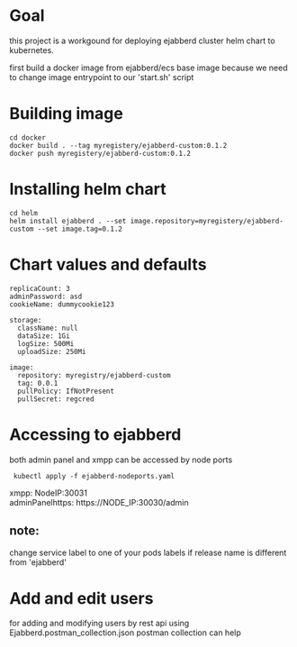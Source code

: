 # Goal
this project is a workgound for deploying ejabberd cluster helm chart to kubernetes.   

first build a docker image from ejabberd/ecs base image
because we need to change image entrypoint to our 'start.sh' script

# Building image
    cd docker
    docker build . --tag myregistery/ejabberd-custom:0.1.2
    docker push myregistery/ejabberd-custom:0.1.2

# Installing helm chart
    cd helm   
    helm install ejabberd . --set image.repository=myregistery/ejabberd-custom --set image.tag=0.1.2

# Chart values and defaults

    replicaCount: 3    
    adminPassword: asd
    cookieName: dummycookie123
    
    storage:
      className: null
      dataSize: 1Gi
      logSize: 500Mi
      uploadSize: 250Mi
    
    image:
      repository: myregistry/ejabberd-custom
      tag: 0.0.1
      pullPolicy: IfNotPresent
      pullSecret: regcred
    

# Accessing to ejabberd
both admin panel and xmpp can be accessed by node ports 

     kubectl apply -f ejabberd-nodeports.yaml     

   xmpp: NodeIP:30031  
   adminPanelhttps:  https://NODE_IP:30030/admin

 ## note:
 change service label to one of your pods labels if release name is 
 different from 'ejabberd' 

# Add and edit users 
 for adding and modifying users by rest api using Ejabberd.postman_collection.json postman collection can help
